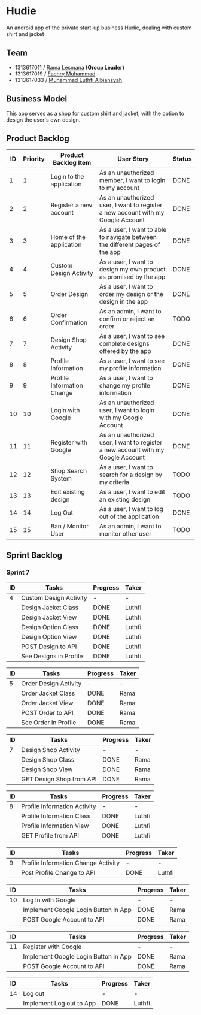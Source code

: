 # Hudie
An android app of the private start-up business Hudie, dealing with custom shirt and jacket

## Team
- 1313617011 / [Rama Lesmana](https://github.com/Romeless) **(Group Leader)**
- 1313617019 / [Fachry Muhammad](https://github.com/FachryMuhammad)
- 1313617033 / [Muhammad Luthfi Albiansyah](https://github.com/LLuthfiY)

## Business Model
This app serves as a shop for custom shirt and jacket, with the option to design the user's own design.

## Product Backlog

| ID | Priority | Product Backlog Item       | User Story                                                                       | Status      |
|----|----------|----------------------------|----------------------------------------------------------------------------------|-------------|
| 1  | 1        | Login to the application   | As an unauthorized member, I want to login to my account                         | DONE        |
| 2  | 2        | Register a new account     | As an unauthorized user, I want to register a new account with my Google Account | DONE        |
| 3  | 3        | Home of the application    | As a user, I want to able to navigate between the different pages of the app     | DONE        |
| 4  | 4        | Custom Design Activity     | As a user, I want to design my own product as promised by the app                | DONE        |
| 5  | 5        | Order Design               | As a user, I want to order my design or the design in the app                    | DONE        |
| 6  | 6        | Order Confirmation         | As an admin, I want to confirm or reject an order                                | TODO        |
| 7  | 7        | Design Shop Activity       | As a user, I want to see complete designs offered by the app                     | DONE        |
| 8  | 8        | Profile Information        | As a user, I want to see my profile information                                  | DONE        |
| 9  | 9        | Profile Information Change | As a user, I want to change my profile information                               | DONE        |
| 10 | 10       | Login with Google          | As an unauthorized user, I want to login with my Google Account                  | DONE        |
| 11 | 11       | Register with Google       | As an unauthorized user, I want to register a new account with my Google Account | DONE        |
| 12 | 12       | Shop Search System         | As a user, I want to search for a design by my criteria                          | TODO        |
| 13 | 13       | Edit existing design       | As a user, I want to edit an existing design                                     | TODO        |
| 14 | 14       | Log Out                    | As a user, I want to log out of the application                                  | DONE        |
| 15 | 15       | Ban / Monitor User         | As an admin, I want to monitor other user                                        | TODO        |

## Sprint Backlog

### Sprint 7

| ID | Tasks                               | Progress       | Taker |
|----|-------------------------------------|-------------|----------|
| 4  | Custom Design Activity              | \-          | \-       |
|    | Design Jacket Class                 | DONE        | Luthfi   |
|    | Design Jacket View                  | DONE        | Luthfi   |
|    | Design Option Class                 | DONE        | Luthfi   |
|    | Design Option View                  | DONE        | Luthfi   |
|    | POST Design to API                  | DONE        | Luthfi   |
|    | See Designs in Profile              | DONE        | Luthfi   |

| ID | Tasks                               | Progress       | Taker |
|----|-------------------------------------|-------------|----------|
| 5  | Order Design Activity              | \-          | \-       |
|    | Order Jacket Class                 | DONE        | Rama   |
|    | Order Jacket View                  | DONE        | Rama   |
|    | POST Order to API                  | DONE        | Rama   |
|    | See Order in Profile              | DONE        | Rama   |

| ID | Tasks                               | Progress       | Taker |
|----|-------------------------------------|-------------|----------|
| 7  | Design Shop Activity              | \-          | \-       |
|    | Design Shop Class                 | DONE        | Rama   |
|    | Design Shop View                  | DONE        | Rama   |
|    | GET Design Shop from API                  | DONE        | Rama   |

| ID | Tasks                               | Progress       | Taker |
|----|-------------------------------------|-------------|----------|
| 8  | Profile Information Activity              | \-          | \-       |
|    | Profile Information Class                 | DONE        | Luthfi   |
|    | Profile Information View                  | DONE        | Luthfi   |
|    | GET Profile from API                  | DONE        | Luthfi   |

| ID | Tasks                               | Progress       | Taker |
|----|-------------------------------------|-------------|----------|
| 9  | Profile Information Change Activity              | \-          | \-       |
|    | Post Profile Change to API                  | DONE        | Luthfi   |


| ID | Tasks                               | Progress       | Taker |
|----|-------------------------------------|-------------|----------|
| 10  | Log In with Google              | \-          | \-       |
|    | Implement Google Login Button in App                  | DONE        | Rama   |
|    | POST Google Account to API                  | DONE        | Rama   |

| ID | Tasks                               | Progress       | Taker |
|----|-------------------------------------|-------------|----------|
| 11  | Register with Google              | \-          | \-       |
|    | Implement Google Login Button in App                  | DONE        | Rama   |
|    | POST Google Account to API                  | DONE        | Rama   |

| ID | Tasks                               | Progress       | Taker |
|----|-------------------------------------|-------------|----------|
| 14  | Log out              | \-          | \-       |
|    | Implement Log out to App                  | DONE        | Luthfi   |
